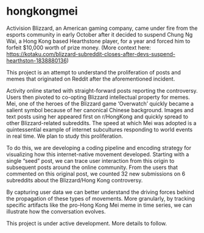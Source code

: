 # hongkongmei
Activision Blizzard, an American gaming company, came under fire from the esports community in early October after it decided to suspend Chung Ng Wai, a Hong Kong based Hearthstone player, for a year and forced him to forfeit $10,000 worth of prize money. (More context here: https://kotaku.com/blizzard-subreddit-closes-after-devs-suspend-hearthston-1838880136)

This project is an attempt to understand the proliferation of posts and memes that originated on Reddit after the aforementioned incident. 

Activity online started with straight-forward posts reporting the controversy. Users then pivoted to co-opting Blizzard intellectual property for memes. Mei, one of the heroes of the Blizzard game ‘Overwatch’ quickly became a salient symbol because of her canonical Chinese background. Images and text posts using her appeared first on r/HongKong and quickly spread to other Blizzard-related subreddits. The speed at which Mei was adopted is a quintessential example of internet subcultures responding to world events in real time. We plan to study this proliferation. 

To do this, we are developing a coding pipeline and encoding strategy for visualizing how this internet-native movement developed. Starting with a single “seed” post, we can trace user interaction from this origin to subsequent posts around the online community. From the users that commented on this original post, we counted 32 new submissions on 6 subreddits about the Blizzard/Hong Kong controversy. 

By capturing user data we can better understand the driving forces behind the propagation of these types of movements. More granularly, by tracking specific artifacts like the pro-Hong Kong Mei meme in time series, we can illustrate how the conversation evolves.  

This project is under active development. More details to follow.


